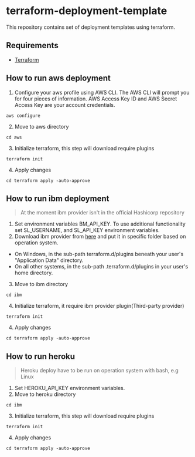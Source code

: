 # terraform-deployment-template
This repository contains set of deployment templates using terraform.

## Requirements

- [Terraform](https://www.terraform.io/downloads.html)

## How to run aws deployment
1. Configure your aws profile using AWS CLI. The AWS CLI will prompt you for four pieces of information. AWS Access Key ID and AWS Secret Access Key are your account credentials.
```
aws configure

```
2. Move to aws directory
```
cd aws
```
3. Initialize terraform, this step will download require plugins
```
terraform init
```
4. Apply changes
```
cd terraform apply -auto-approve
```

## How to run ibm deployment
> At the moment ibm provider isn't in the official Hashicorp repository
1. Set environment variables BM_API_KEY. To use additional functionality set SL_USERNAME, and SL_API_KEY environment variables. 
2. Download ibm provider from [here](https://github.com/IBM-Cloud/terraform-provider-ibm/releases) and put it in specific folder based on operation system.
* On Windows, in the sub-path terraform.d/plugins beneath your user's "Application Data" directory.
* On all other systems, in the sub-path .terraform.d/plugins in your user's home directory.
3. Move to ibm directory
```
cd ibm
```
4. Initialize terraform, it require ibm provider plugin(Third-party provider)
```
terraform init
```
4. Apply changes
```
cd terraform apply -auto-approve
```

## How to run heroku
> Heroku deploy have to be run on operation system with bash, e.g Linux
1. Set HEROKU_API_KEY environment variables.
2. Move to heroku directory
```
cd ibm
```
3. Initialize terraform, this step will download require plugins
```
terraform init
```
4. Apply changes
```
cd terraform apply -auto-approve
```